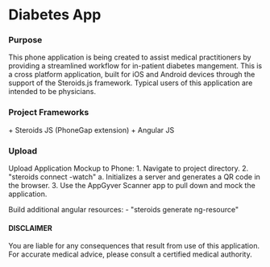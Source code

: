 <h1>Diabetes App</h1>

<h3>Purpose</h3>
    This phone application is being created to assist medical practitioners by providing a streamlined workflow for
    in-patient diabetes mangement. This is a cross platform application, built for iOS and Android devices through
    the support of the Steroids.js framework. Typical users of this application are intended to be physicians.

<h3>Project Frameworks</h3>
    + Steroids JS (PhoneGap extension)
    + Angular JS


<h3>Upload</h3>
Upload Application Mockup to Phone:
    1. Navigate to project directory.
    2. "steroids connect -watch"
        a. Initializes a server and generates a QR code in the browser.
    3. Use the AppGyver Scanner app to pull down and mock the application.

Build additional angular resources:
    - "steroids generate ng-resource"


<h4>DISCLAIMER</h4>

You are liable for any consequences that result from use of this application. For accurate medical advice, please
consult a certified medical authority.
